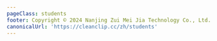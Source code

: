 ```yaml
---
pageClass: students
footer: Copyright © 2024 Nanjing Zui Mei Jia Technology Co., Ltd.
canonicalUrl: 'https://cleanclip.cc/zh/students'
---
```


<Students/>